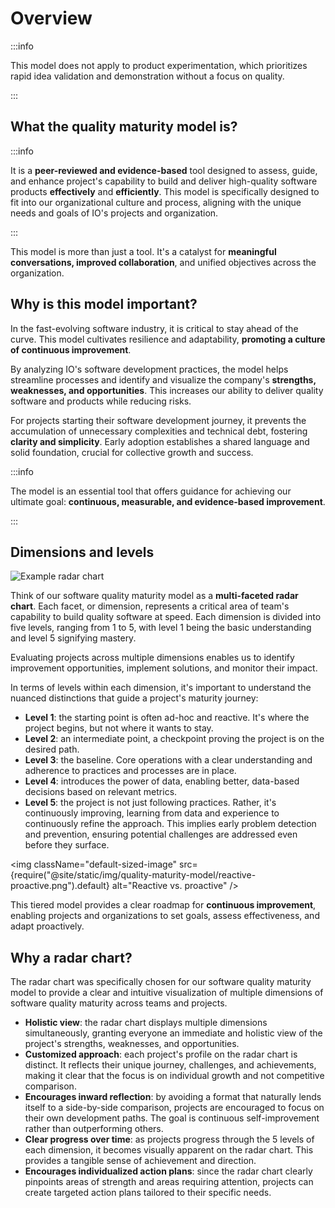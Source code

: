# Overview

:::info

This model does not apply to product experimentation, which prioritizes rapid idea validation and demonstration without a focus on quality.

:::

## What the quality maturity model is?

:::info

It is a **peer-reviewed and evidence-based** tool designed to assess, guide, and enhance project's capability to build and deliver high-quality software products **effectively** and **efficiently**. This model is specifically designed to fit into our organizational culture and process, aligning with the unique needs and goals of IO's projects and organization.

:::

This model is more than just a tool. It's a catalyst for **meaningful conversations, improved collaboration**, and unified objectives across the organization.

## Why is this model important?

In the fast-evolving software industry, it is critical to stay ahead of the curve. This model cultivates resilience and adaptability, **promoting a culture of continuous improvement**.

By analyzing IO's software development practices, the model helps streamline processes and identify and visualize the company's **strengths, weaknesses, and opportunities**. This increases our ability to deliver quality software and products while reducing risks.

For projects starting their software development journey, it prevents the accumulation of unnecessary complexities and technical debt, fostering **clarity and simplicity**. Early adoption establishes a shared language and solid foundation, crucial for collective growth and success.

:::info

The model is an essential tool that offers guidance for achieving our ultimate goal: **continuous, measurable, and evidence-based improvement**.

:::

## Dimensions and levels

![Example radar chart](/img/quality-maturity-model/radar-chart.png)

Think of our software quality maturity model as a **multi-faceted radar chart**. Each facet, or dimension, represents a critical area of team's capability to build quality software at speed. 
Each dimension is divided into five levels, ranging from 1 to 5, with level 1 being the basic understanding and level 5 signifying mastery.

Evaluating projects across multiple dimensions enables us to identify improvement opportunities, implement solutions, and monitor their impact.

In terms of levels within each dimension, it's important to understand the nuanced distinctions that guide a project's maturity journey:

-   **Level 1**: the starting point is often ad-hoc and reactive. It's where the project begins, but not where it wants to stay.
-   **Level 2**: an intermediate point, a checkpoint proving the project is on the desired path.
-   **Level 3**: the baseline. Core operations with a clear understanding and adherence to practices and processes are in place.
-   **Level 4**: introduces the power of data, enabling better, data-based decisions based on relevant metrics.
-   **Level 5**: the project is not just following practices. Rather, it's continuously improving, learning from data and experience to continuously refine the approach. This implies early problem detection and prevention, ensuring potential challenges are addressed even before they surface.

<img className="default-sized-image" src={require("@site/static/img/quality-maturity-model/reactive-proactive.png").default} alt="Reactive vs. proactive" />

This tiered model provides a clear roadmap for **continuous improvement**, enabling projects and organizations to set goals, assess effectiveness, and adapt proactively.

## Why a radar chart?

The radar chart was specifically chosen for our software quality maturity model to provide a clear and intuitive visualization of multiple dimensions of software quality maturity across teams and projects.

-   **Holistic view**: the radar chart displays multiple dimensions simultaneously, granting everyone an immediate and holistic view of the project's strengths, weaknesses, and opportunities.
-   **Customized approach**: each project's profile on the radar chart is distinct. It reflects their unique journey, challenges, and achievements, making it clear that the focus is on individual growth and not competitive comparison.
-   **Encourages inward reflection**: by avoiding a format that naturally lends itself to a side-by-side comparison, projects are encouraged to focus on their own development paths. The goal is continuous self-improvement rather than outperforming others.
-   **Clear progress over time**: as projects progress through the 5 levels of each dimension, it becomes visually apparent on the radar chart. This provides a tangible sense of achievement and direction.
-   **Encourages individualized action plans**: since the radar chart clearly pinpoints areas of strength and areas requiring attention, projects can create targeted action plans tailored to their specific needs.
